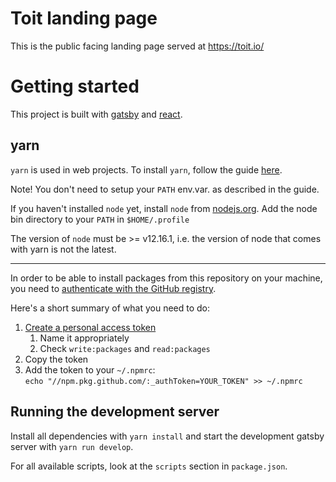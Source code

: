 # Toit landing page

This is the public facing landing page served at https://toit.io/

# Getting started

This project is built with [gatsby](https://www.gatsbyjs.com) and
[react](https://reactjs.org).

## yarn

`yarn` is used in web projects. To install `yarn`, follow the guide
[here](https://yarnpkg.com/lang/en/docs/install/#debian-stable).

Note! You don't need to setup your `PATH` env.var. as described in the guide.

If you haven't installed `node` yet, install `node` from
[nodejs.org](https://nodejs.org/en/). Add the node bin directory to your `PATH`
in `$HOME/.profile`

The version of `node` must be >= v12.16.1, i.e. the version of node that comes
with yarn is not the latest.

---

In order to be able to install packages from this repository on your machine,
you need to [authenticate with the GitHub
registry](https://docs.github.com/en/packages/guides/configuring-npm-for-use-with-github-packages#authenticating-to-github-packages).

Here's a short summary of what you need to do:

1. [Create a personal access token](https://github.com/settings/tokens/new)
   1. Name it appropriately
   2. Check `write:packages` and `read:packages`
2. Copy the token
3. Add the token to your `~/.npmrc`:  
   `echo "//npm.pkg.github.com/:_authToken=YOUR_TOKEN" >> ~/.npmrc`

## Running the development server

Install all dependencies with `yarn install` and start the development gatsby
server with `yarn run develop`.

For all available scripts, look at the `scripts` section in `package.json`.
